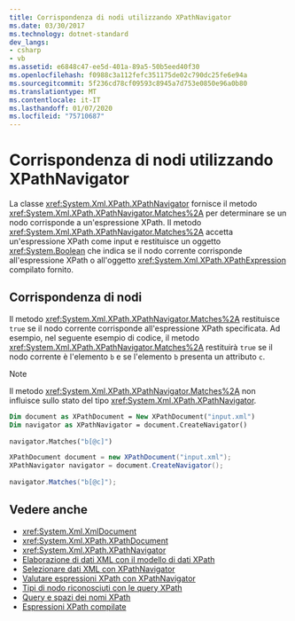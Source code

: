 ```yaml
---
title: Corrispondenza di nodi utilizzando XPathNavigator
ms.date: 03/30/2017
ms.technology: dotnet-standard
dev_langs:
- csharp
- vb
ms.assetid: e6848c47-ee5d-401a-89a5-50b5eed40f30
ms.openlocfilehash: f0988c3a112fefc351175de02c790dc25fe6e94a
ms.sourcegitcommit: 5f236cd78cf09593c8945a7d753e0850e96a0b80
ms.translationtype: MT
ms.contentlocale: it-IT
ms.lasthandoff: 01/07/2020
ms.locfileid: "75710687"
---
```

# <a name="matching-nodes-using-xpathnavigator"></a>Corrispondenza di nodi utilizzando XPathNavigator
La classe <xref:System.Xml.XPath.XPathNavigator> fornisce il metodo <xref:System.Xml.XPath.XPathNavigator.Matches%2A> per determinare se un nodo corrisponde a un'espressione XPath. Il metodo <xref:System.Xml.XPath.XPathNavigator.Matches%2A> accetta un'espressione XPath come input e restituisce un oggetto <xref:System.Boolean> che indica se il nodo corrente corrisponde all'espressione XPath o all'oggetto <xref:System.Xml.XPath.XPathExpression> compilato fornito.  
  
## <a name="matching-nodes"></a>Corrispondenza di nodi  
 Il metodo <xref:System.Xml.XPath.XPathNavigator.Matches%2A> restituisce `true` se il nodo corrente corrisponde all'espressione XPath specificata. Ad esempio, nel seguente esempio di codice, il metodo <xref:System.Xml.XPath.XPathNavigator.Matches%2A> restituirà `true` se il nodo corrente è l'elemento `b` e se l'elemento `b` presenta un attributo `c`.  
  
> [!NOTE]
> Il metodo <xref:System.Xml.XPath.XPathNavigator.Matches%2A> non influisce sullo stato del tipo <xref:System.Xml.XPath.XPathNavigator>.  
  
```vb  
Dim document as XPathDocument = New XPathDocument("input.xml")  
Dim navigator as XPathNavigator = document.CreateNavigator()  
  
navigator.Matches("b[@c]")  
```  
  
```csharp  
XPathDocument document = new XPathDocument("input.xml");  
XPathNavigator navigator = document.CreateNavigator();  
  
navigator.Matches("b[@c]");  
```  
  
## <a name="see-also"></a>Vedere anche

- <xref:System.Xml.XmlDocument>
- <xref:System.Xml.XPath.XPathDocument>
- <xref:System.Xml.XPath.XPathNavigator>
- [Elaborazione di dati XML con il modello di dati XPath](../../../../docs/standard/data/xml/process-xml-data-using-the-xpath-data-model.md)
- [Selezionare dati XML con XPathNavigator](../../../../docs/standard/data/xml/select-xml-data-using-xpathnavigator.md)
- [Valutare espressioni XPath con XPathNavigator](../../../../docs/standard/data/xml/evaluate-xpath-expressions-using-xpathnavigator.md)
- [Tipi di nodo riconosciuti con le query XPath](../../../../docs/standard/data/xml/node-types-recognized-with-xpath-queries.md)
- [Query e spazi dei nomi XPath](../../../../docs/standard/data/xml/xpath-queries-and-namespaces.md)
- [Espressioni XPath compilate](../../../../docs/standard/data/xml/compiled-xpath-expressions.md)

